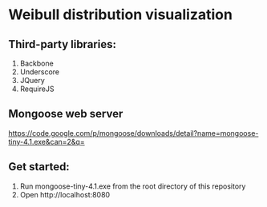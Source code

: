 Weibull distribution visualization
=======

Third-party libraries:
---------------------
1. Backbone
2. Underscore
3. JQuery
4. RequireJS

Mongoose web server
-------------------
https://code.google.com/p/mongoose/downloads/detail?name=mongoose-tiny-4.1.exe&can=2&q=

Get started:
------------
1. Run mongoose-tiny-4.1.exe from the root directory of this repository
2. Open http://localhost:8080

